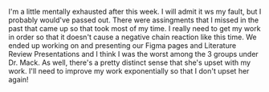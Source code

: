 I'm a little mentally exhausted after this week. I will admit it ws my
fault, but I probably would've passed out. There were assingments that I
missed in the past that came up so that took most of my time. I really
need to get my work in order so that it doesn't cause a negative chain 
reaction like this time. We ended up working on and presenting our Figma
pages and Literature Review Presentations and I think I was the worst
among the 3 groups under Dr. Mack. As well, there's a pretty distinct
sense that she's upset with my work. I'll need to improve my work
exponentially so that I don't upset her again!
